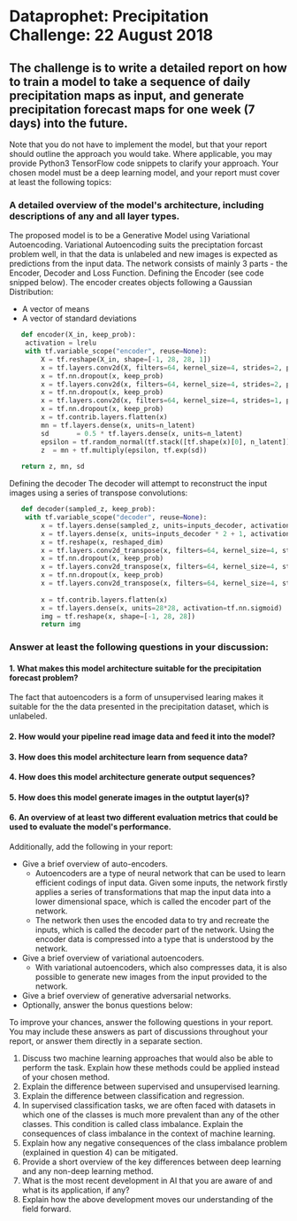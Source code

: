 # Dataprophet: Precipitation Challenge: 22 August 2018

## The challenge is to write a detailed report on how to train a model to take a sequence of daily precipitation maps as input, and generate precipitation forecast maps for one week (7 days) into the future.

Note that you do not have to implement the model, but that your report should outline the approach you would take. Where applicable, you may provide Python3 TensorFlow code snippets to clarify your approach.
Your chosen model must be a deep learning model, and your report must cover at least the following topics:
###  A detailed overview of the model's architecture, including descriptions of any and all layer types. 
The proposed model is to be a Generative Model using Variational Autoencoding. Variational Autoencoding suits the preciptation forcast problem well, in that the data is unlabeled and new images is expected as predictions from the input data. The network consists of mainly 3 parts - the Encoder, Decoder and Loss Function.
       Defining the Encoder (see code snipped below). The encoder creates objects following a Gaussian Distribution:
   * A vector of means
   * A vector of standard deviations
``` Python
   def encoder(X_in, keep_prob):
    activation = lrelu
    with tf.variable_scope("encoder", reuse=None):
        X = tf.reshape(X_in, shape=[-1, 28, 28, 1])
        x = tf.layers.conv2d(X, filters=64, kernel_size=4, strides=2, padding='same', activation=activation)
        x = tf.nn.dropout(x, keep_prob)
        x = tf.layers.conv2d(x, filters=64, kernel_size=4, strides=2, padding='same', activation=activation)
        x = tf.nn.dropout(x, keep_prob)
        x = tf.layers.conv2d(x, filters=64, kernel_size=4, strides=1, padding='same', activation=activation)
        x = tf.nn.dropout(x, keep_prob)
        x = tf.contrib.layers.flatten(x)
        mn = tf.layers.dense(x, units=n_latent)
        sd       = 0.5 * tf.layers.dense(x, units=n_latent)            
        epsilon = tf.random_normal(tf.stack([tf.shape(x)[0], n_latent])) 
        z  = mn + tf.multiply(epsilon, tf.exp(sd))
        
   return z, mn, sd
  ``` 
  Defining the decoder
The decoder will attempt to reconstruct the input images using a series of transpose convolutions:
```Python
   def decoder(sampled_z, keep_prob):
    with tf.variable_scope("decoder", reuse=None):
        x = tf.layers.dense(sampled_z, units=inputs_decoder, activation=lrelu)
        x = tf.layers.dense(x, units=inputs_decoder * 2 + 1, activation=lrelu)
        x = tf.reshape(x, reshaped_dim)
        x = tf.layers.conv2d_transpose(x, filters=64, kernel_size=4, strides=2, padding='same', activation=tf.nn.relu)
        x = tf.nn.dropout(x, keep_prob)
        x = tf.layers.conv2d_transpose(x, filters=64, kernel_size=4, strides=1, padding='same', activation=tf.nn.relu)
        x = tf.nn.dropout(x, keep_prob)
        x = tf.layers.conv2d_transpose(x, filters=64, kernel_size=4, strides=1, padding='same', activation=tf.nn.relu)
        
        x = tf.contrib.layers.flatten(x)
        x = tf.layers.dense(x, units=28*28, activation=tf.nn.sigmoid)
        img = tf.reshape(x, shape=[-1, 28, 28])
        return img
  ```
  
  
### Answer at least the following questions in your discussion:

####  1. What makes this model architecture suitable for the precipitation forecast problem?
The fact that autoencoders is a form of unsupervised learing makes it suitable for the the data presented in the precipitation dataset, which is unlabeled.


####  2. How would your pipeline read image data and feed it into the model?


####  3. How does this model architecture learn from sequence data?


####  4. How does this model architecture generate output sequences?


####  5. How does this model generate images in the outptut layer(s)?


####  6. An overview of at least two different evaluation metrics that could be used to evaluate the model's performance.

Additionally, add the following in your report:

* Give a brief overview of auto-encoders.
  * Autoencoders are a type of neural network that can be used to learn efficient codings of input data. Given some inputs, the network firstly applies a series of transformations that map the input data into a lower dimensional space, which is called the encoder part of the network. 
  * The network then uses the encoded data to try and recreate the inputs, which is called the decoder part of the network. Using the encoder data is compressed into a type that is understood by the network.
* Give a brief overview of variational autoencoders.
  * With variational autoencoders, which also compresses data, it is also possible to generate new images from the input provided to the network. 
* Give a brief overview of generative adversarial networks.
* Optionally, answer the bonus questions below:


To improve your chances, answer the following questions in your report. You may include these answers as part of discussions throughout your report, or answer them directly in a separate section.

1. Discuss two machine learning approaches that would also be able to perform the task. Explain how these methods could be applied instead of your chosen method. 
2. Explain the difference between supervised and unsupervised learning. 
3. Explain the difference between classification and regression. 
4. In supervised classification tasks, we are often faced with datasets in which one of the classes is much more prevalent than any of the other classes. This condition is called class imbalance. Explain the consequences of class imbalance in the context of machine learning. 
5. Explain how any negative consequences of the class imbalance problem (explained in question 4) can be mitigated. 
6. Provide a short overview of the key differences between deep learning and any non-deep learning method.
7. What is the most recent development in AI that you are aware of and what is its application, if any? 
8. Explain how the above development moves our understanding of the field forward.
